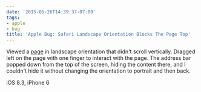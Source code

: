 ```yaml
---
date: '2015-05-26T14:39:37-07:00'
tags:
- apple
- bug
title: 'Apple Bug: Safari Landscape Orientation Blocks The Page Top'
---
```


Viewed a [page](https://talks.go-zh.org/2015/gofmt-en.slide) in landscape orientation that didn't scroll vertically. Dragged left on the page with one finger to interact with the page. The address bar popped down from the top of the screen, hiding the content there, and I couldn't hide it without changing the orientation to portrait and then back.

iOS 8.3, iPhone 6
